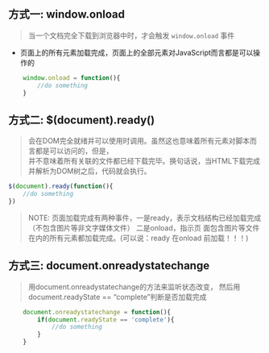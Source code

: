 ## 方式一: window.onload
> 当一个文档完全下载到浏览器中时，才会触发 `window.onload` 事件   
- 页面上的所有元素加载完成，页面上的全部元素对JavaScript而言都是可以操作的  
```JavaScript
    window.onload = function(){
        //do something
    }

```

## 方式二: $(document).ready()
> 会在DOM完全就绪并可以使用时调用。虽然这也意味着所有元素对脚本而言都是可以访问的，但是，  
> 并不意味着所有关联的文件都已经下载完毕。换句话说，当HTML下载完成并解析为DOM树之后，代码就会执行。
```JavaScript
$(document).ready(function(){
    //do something
})
```
> NOTE: 页面加载完成有两种事件，一是ready，表示文档结构已经加载完成（不包含图片等非文字媒体文件）
> 二是onload，指示页 面包含图片等文件在内的所有元素都加载完成。(可以说：ready 在onload 前加载！！！)

## 方式三: document.onreadystatechange

> 用document.onreadystatechange的方法来监听状态改变， 然后用document.readyState == “complete”判断是否加载完成  

```JavaScript
    document.onreadystatechange = function(){
        if(document.readyState == 'complete'){
            //do something
        }
    }
```